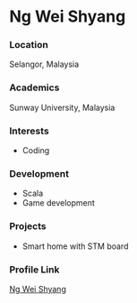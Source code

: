 # Ng Wei Shyang

### Location

Selangor, Malaysia

### Academics

Sunway University, Malaysia

### Interests

- Coding

### Development

- Scala
- Game development

### Projects

- Smart home with STM board

### Profile Link

[Ng Wei Shyang](https://github.com/gaara4896)